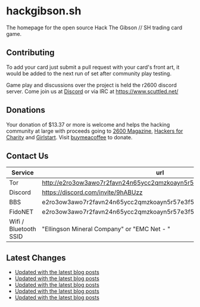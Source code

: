 # hackgibson.sh
The homepage for the open source Hack The Gibson // SH trading card game.


## Contributing

To add your card just submit a pull request with your card's front art, it would be added to the next run of set after community play testing.

Game play and discussions over the project is held the r2600 discord server. Come join us at [Discord](https://discord.com/invite/9hABUzz) or via IRC at https://www.scuttled.net/


## Donations

Your donation of $13.37 or more is welcome and helps the hacking community at large with proceeds going to [2600 Magazine](https://2600.com/), [Hackers for Charity](https://hackersforcharity.org) and [Girlstart](https://girlstart.org).  Visit [buymeacoffee](https://www.buymeacoffee.com/hackgibson.sh) to donate.


## Contact Us

Service | url
-|-
Tor | http://e2ro3ow3awo7r2favn24n65ycc2qmzkoayn5r57e3f56nvjwdcgg32ad.onion
Discord | https://discord.com/invite/9hABUzz
BBS | e2ro3ow3awo7r2favn24n65ycc2qmzkoayn5r57e3f56nvjwdcgg32ad.onion:23
FidoNET | e2ro3ow3awo7r2favn24n65ycc2qmzkoayn5r57e3f56nvjwdcgg32ad.onion:24554
Wifi / Bluetooth SSID | "Ellingson Mineral Company" or "EMC Net - <fidonet address>"

## Latest Changes
<!-- BLOG-POST-LIST:START -->
- [Updated with the latest blog posts](https://github.com/DFW2600/hackgibson.sh/commit/07380a73d5eb14bd36583383569b76e099bccd37)
- [Updated with the latest blog posts](https://github.com/DFW2600/hackgibson.sh/commit/44c69ca55a62a1e6c3c03eb38d10a33a16b1ef3b)
- [Updated with the latest blog posts](https://github.com/DFW2600/hackgibson.sh/commit/e1fe525b5afa79734b2c2b74b8016a338fa63a63)
- [Updated with the latest blog posts](https://github.com/DFW2600/hackgibson.sh/commit/7d52744154a1423f9815975df083fa46779c9a63)
- [Updated with the latest blog posts](https://github.com/DFW2600/hackgibson.sh/commit/6b359951aec29b6e666dedf59c998fa3df15371c)
<!-- BLOG-POST-LIST:END -->
